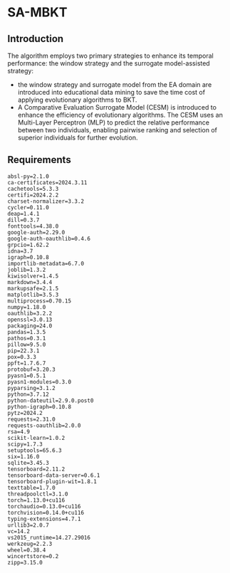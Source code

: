 # SA-MBKT

## Introduction

The algorithm employs two primary strategies to enhance its temporal performance: the window strategy and the surrogate model-assisted strategy:

- the window strategy and surrogate model from the EA domain are introduced into  educational data mining to save the time cost of applying evolutionary algorithms to BKT.
- A Comparative Evaluation Surrogate Model (CESM) is introduced to enhance the efficiency of evolutionary algorithms. The CESM uses an Multi-Layer Perceptron (MLP) to predict the relative performance between two individuals, enabling pairwise ranking and selection of superior individuals for further evolution.

## Requirements

```
absl-py=2.1.0
ca-certificates=2024.3.11
cachetools=5.3.3
certifi=2024.2.2
charset-normalizer=3.3.2
cycler=0.11.0
deap=1.4.1
dill=0.3.7
fonttools=4.38.0
google-auth=2.29.0
google-auth-oauthlib=0.4.6
grpcio=1.62.2
idna=3.7
igraph=0.10.8
importlib-metadata=6.7.0
joblib=1.3.2
kiwisolver=1.4.5
markdown=3.4.4
markupsafe=2.1.5
matplotlib=3.5.3
multiprocess=0.70.15
numpy=1.18.0
oauthlib=3.2.2
openssl=3.0.13
packaging=24.0
pandas=1.3.5
pathos=0.3.1
pillow=9.5.0
pip=22.3.1
pox=0.3.3
ppft=1.7.6.7
protobuf=3.20.3
pyasn1=0.5.1
pyasn1-modules=0.3.0
pyparsing=3.1.2
python=3.7.12
python-dateutil=2.9.0.post0
python-igraph=0.10.8
pytz=2024.2
requests=2.31.0
requests-oauthlib=2.0.0
rsa=4.9
scikit-learn=1.0.2
scipy=1.7.3
setuptools=65.6.3
six=1.16.0
sqlite=3.45.3
tensorboard=2.11.2
tensorboard-data-server=0.6.1
tensorboard-plugin-wit=1.8.1
texttable=1.7.0
threadpoolctl=3.1.0
torch=1.13.0+cu116
torchaudio=0.13.0+cu116
torchvision=0.14.0+cu116
typing-extensions=4.7.1
urllib3=2.0.7
vc=14.2
vs2015_runtime=14.27.29016
werkzeug=2.2.3
wheel=0.38.4
wincertstore=0.2
zipp=3.15.0
```





